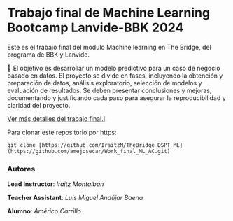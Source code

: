 # Trabajo final de Machine Learning Bootcamp Lanvide-BBK 2024

Este es el trabajo final del modulo Machine learning en The Bridge, del programa de BBK y Lanvide. 

👀 El objetivo es desarrollar un modelo predictivo para un caso de negocio basado en datos. El proyecto se divide en fases, incluyendo la obtención y preparación de datos, análisis exploratorio, selección de modelos y evaluación de resultados. Se deben presentar conclusiones y mejoras, documentando y justificando cada paso para asegurar la reproducibilidad y claridad del proyecto.

[Ver más detalles del trabajo final.!](https://github.com/IraitzM/TheBridge_DSPT_ML/blob/main/Proyecto%20final/Enunciado.ipynb).


Para clonar este repositorio por https:

```
git clone [https://github.com/IraitzM/TheBridge_DSPT_ML](https://github.com/amejosecar/Work_final_ML_AC.git)
```

### Autores

**Lead Instructor**: *Iraitz Montalbán*

**Teacher Assistant**: *Luis Miguel Andújar Baena*

**Alumno**: *Américo Carrillo*
